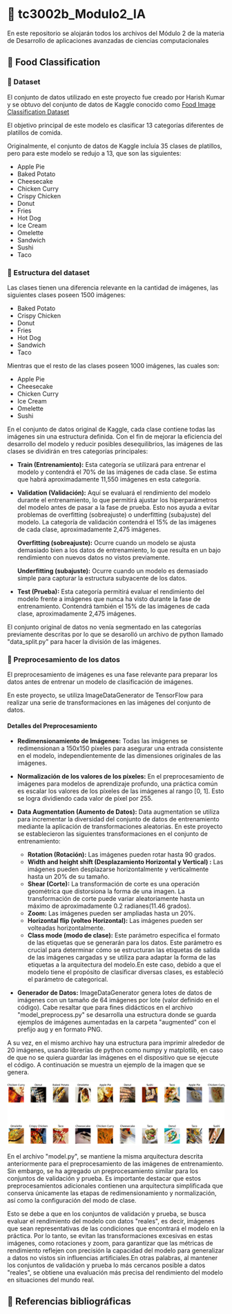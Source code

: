 # :memo: tc3002b_Modulo2_IA
En este repositorio se alojarán todos los archivos del Módulo 2 de la materia de Desarrollo de aplicaciones avanzadas de ciencias computacionales

## :dart: Food Classification

### :book: Dataset

El conjunto de datos utilizado en este proyecto fue creado por Harish Kumar y se obtuvo del conjunto de datos de Kaggle conocido como [Food Image Classification Dataset](https://www.https://www.kaggle.com/datasets/harishkumardatalab/food-image-classification-dataset)

El objetivo principal de este modelo es clasificar 13 categorías diferentes de platillos de comida.

Originalmente, el conjunto de datos de Kaggle incluía 35 clases de platillos, pero para este modelo se redujo a 13, que son las siguientes:
* Apple Pie
* Baked Potato
* Cheesecake
* Chicken Curry
* Crispy Chicken
* Donut
* Fries
* Hot Dog
* Ice Cream
* Omelette
* Sandwich
* Sushi
* Taco

### :construction: Estructura del dataset
Las clases tienen una diferencia relevante en la cantidad de imágenes, las siguientes clases poseen 1500 imágenes:
* Baked Potato
* Crispy Chicken
* Donut
* Fries
* Hot Dog
* Sandwich
* Taco

Mientras que el resto de las clases poseen 1000 imágenes, las cuales son:
* Apple Pie
* Cheesecake
* Chicken Curry
* Ice Cream
* Omelette
* Sushi

En el conjunto de datos original de Kaggle, cada clase contiene todas las imágenes sin una estructura definida. Con el fin de mejorar la eficiencia del desarrollo del modelo y reducir posibles desequilibrios, las imágenes de las clases se dividirán en tres categorías principales:

* **Train (Entrenamiento):** Esta categoría se utilizará para entrenar el modelo y contendrá el 70% de las imágenes de cada clase. Se estima que habrá aproximadamente 11,550 imágenes en esta categoría.

* **Validation (Validación):** Aquí se evaluará el rendimiento del modelo durante el entrenamiento, lo que permitirá ajustar los hiperparámetros del modelo antes de pasar a la fase de prueba. Esto nos ayuda a evitar problemas de overfitting (sobreajuste) o underfitting (subajuste) del modelo. La categoría de validación contendrá el 15% de las imágenes de cada clase, aproximadamente 2,475 imágenes.

  **Overfitting (sobreajuste):** Ocurre cuando un modelo se ajusta demasiado bien a los datos de entrenamiento, lo que resulta en un bajo rendimiento con nuevos datos no vistos previamente.

  **Underfitting (subajuste):** Ocurre cuando un modelo es demasiado simple para capturar la estructura subyacente de los datos. 

* **Test (Prueba):** Esta categoría permitirá evaluar el rendimiento del modelo frente a imágenes que nunca ha visto durante la fase de entrenamiento. Contendrá también el 15% de las imágenes de cada clase, aproximadamente 2,475 imágenes.

El conjunto original de datos no venía segmentado en las categorías previamente descritas por lo que se desarolló un archivo de python llamado "data_split.py" para hacer la división de las imágenes.

### :triangular_ruler: Preprocesamiento de los datos

El preprocesamiento de imágenes es una fase relevante para preparar los datos antes de entrenar un modelo de clasificación de imágenes. 

En este proyecto, se utiliza ImageDataGenerator de TensorFlow para realizar una serie de transformaciones en las imágenes del conjunto de datos.

#### **Detalles del Preprocesamiento**

* **Redimensionamiento de Imágenes:** Todas las imágenes se redimensionan a 150x150 píxeles para asegurar una entrada consistente en el modelo, independientemente de las dimensiones originales de las imágenes.

* **Normalización de los valores de los píxeles:** En el preprocesamiento de imágenes para modelos de aprendizaje profundo, una práctica común es escalar los valores de los píxeles de las imágenes al rango [0, 1]. Esto se logra dividiendo cada valor de píxel por 255.

* **Data Augmentation (Aumento de Datos):** Data augmentation se utiliza para incrementar la diversidad del conjunto de datos de entrenamiento mediante la aplicación de transformaciones aleatorias. En este proyecto se establecieron las siguientes transformaciones en el conjunto de entrenamiento:

  * **Rotation (Rotación):** Las imágenes pueden rotar hasta 90 grados.
  * **Width and height shift (Desplazamiento Horizontal y Vertical) :** Las imágenes pueden desplazarse horizontalmente y verticalmente hasta un 20% de su tamaño.
  * **Shear (Corte):** La transformación de corte es una operación geométrica que distorsiona la forma de una imagen. La transformación de corte puede variar aleatoriamente hasta un máximo de aproximadamente 0.2 radianes(11.46 grados).
  * **Zoom:** Las imágenes pueden ser ampliadas hasta un 20%.
  * **Horizontal flip (volteo Horizontal):** Las imágenes pueden ser volteadas horizontalmente.
  * **Class mode (modo de clase):** Este parámetro especifica el formato de las etiquetas que se generarán para los datos. Este parámetro es crucial para determinar cómo se estructuran las etiquetas de salida de las imágenes cargadas y se utiliza para adaptar la forma de las etiquetas a la arquitectura del modelo.En este caso, debido a que el modelo tiene el propósito de clasificar diversas clases, es estableció el parámetro de categorical.

* **Generador de Datos:** ImageDataGenerator genera lotes de datos de imágenes con un tamaño de 64 imágenes por lote (valor definido en el código). Cabe resaltar que para fines didácticos en el archivo "model_preprocess.py" se desarrolla una estructura donde se guarda ejemplos de imágenes aumentadas en la carpeta "augmented" con el prefijo aug y en formato PNG.

A su vez, en el mismo archivo hay una estructura para imprimir alrededor de 20 imágenes, usando librerías de python como numpy y matplotlib, en caso de que no se quiera guardar las imágenes en el dispositivo que se ejecute el código. A continuación se muestra un ejemplo de la imagen que se genera.

![preprocessExample](images/preprocessing_example.png)

En el archivo "model.py", se mantiene la misma arquitectura descrita anteriormente para el preprocesamiento de las imágenes de entrenamiento. Sin embargo, se ha agregado un preprocesamiento similar para los conjuntos de validación y prueba. Es importante destacar que estos preprocesamientos adicionales contienen una arquitectura simplificada que conserva únicamente las etapas de redimensionamiento y normalización, así como la configuración del modo de clase.

Esto se debe a que en los conjuntos de validación y prueba, se busca evaluar el rendimiento del modelo con datos "reales", es decir, imágenes que sean representativas de las condiciones que encontrará el modelo en la práctica. Por lo tanto, se evitan las transformaciones excesivas en estas imágenes, como rotaciones y zoom, para garantizar que las métricas de rendimiento reflejen con precisión la capacidad del modelo para generalizar a datos no vistos sin influencias artificiales.En otras palabras, al mantener los conjuntos de validación y prueba lo más cercanos posible a datos "reales", se obtiene una evaluación más precisa del rendimiento del modelo en situaciones del mundo real.

## :closed_book: Referencias bibliográficas
